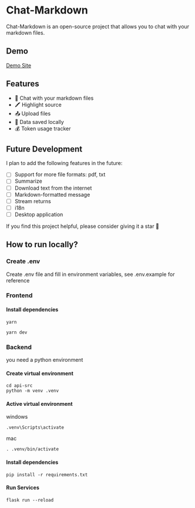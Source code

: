 # Chat-Markdown

Chat-Markdown is an open-source project that allows you to chat with your markdown files.

## Demo

[Demo Site](https://chat-markdown.alanwang.site/)

## Features

- 🤖 Chat with your markdown files
- 🖍️ Highlight source
- 📤 Upload files
- 💾 Data saved locally
- 💰 Token usage tracker

## Future Development

I plan to add the following features in the future:

- [ ] Support for more file formats: pdf, txt
- [ ] Summarize
- [ ] Download text from the internet
- [ ] Markdown-formatted message
- [ ] Stream returns
- [ ] i18n
- [ ] Desktop application

If you find this project helpful, please consider giving it a star 🌟

## How to run locally?

### Create .env

Create .env file and fill in environment variables, see .env.example for reference

### Frontend

#### Install dependencies

```
yarn
```

```
yarn dev
```

### Backend

you need a python environment

#### Create virtual environment

```
cd api-src
python -m venv .venv
```

#### Active virtual environment

windows

```
.venv\Scripts\activate
```

mac

```
. .venv/bin/activate
```

#### Install dependencies

```
pip install -r requirements.txt
```

#### Run Services

```
flask run --reload
```
